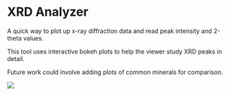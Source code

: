 # XRD Analyzer

A quick way to plot up x-ray diffraction data and read peak intensity and 2-theta values.

This tool uses interactive bokeh plots to help the viewer study XRD peaks in detail. 

Future work could involve adding plots of common minerals for comparison.

![](http://g.recordit.co/htIhHdfdAy.gif)
